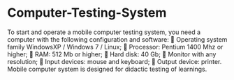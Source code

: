 # Computer-Testing-System

To start and operate a mobile computer testing system, you need a computer with the following configuration and software:
 Operating system family WindowsXP / Windows 7 / Linux;
 Processor: Pentium 1400 Mhz or higher;
 RAM: 512 Mb or higher;
 Hard disk: 40 Gb;
 Monitor with any resolution;
 Input devices: mouse and keyboard;
 Output device: printer.
Mobile computer system is designed for didactic testing of learnings.
